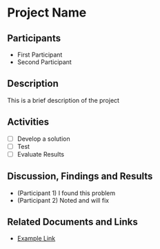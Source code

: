 # Project Name <!-- Please enter the project's name -->

## Participants
<!-- Please enter all participants in the project-->

* First Participant
* Second Participant

## Description
<!-- Please enter a brief description of the project and its goals-->
This is a brief description of the project
  
## Activities
<!-- Please specifiy which activites where actually performed during the project -->

* [ ] Develop a solution
* [ ] Test
* [ ] Evaluate Results

## Discussion, Findings and Results

* (Participant 1) I found this problem
* (Participant 2) Noted and will fix

## Related Documents and Links

* [Example Link](https://example.com)
